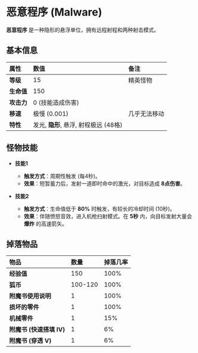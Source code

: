 # 恶意程序 (Malware)

**恶意程序** 是一种隐形的悬浮单位，拥有远程射程和两种射击模式。

## 基本信息

| 属性 | 数值 | 备注 |
| :--- | :--- | :--- |
| **等级** | 15 | 精英怪物 |
| **生命值** | 150 | |
| **攻击力** | 0 (技能造成伤害) | |
| **移速** | 极慢 (0.001) | 几乎无法移动 |
| **特性** | 发光, **隐形**, 悬浮, 射程极远 (48格) | |

## 怪物技能

- **技能1**
  - **触发方式**：周期性触发 (每4秒)。
  - **效果**：短暂蓄力后，发射一道即时命中的激光，对目标造成 **8点伤害**。

- **技能2**
  - **触发方式**：生命值低于 **80%** 时触发，有较长的冷却时间 (10秒)。
  - **效果**：伴随愤怒音效，进入机枪扫射模式。在 **5秒** 内，向目标发射大量会 **爆炸** 的高速箭矢。

## 掉落物品

| 物品 | 数量 | 掉落几率 |
| :--- | :--- | :--- |
| **经验值** | 150 | 100% |
| **狐币** | 100-120 | 100% |
| **附魔书使用说明**| 1 | 100% |
| **损坏的零件** | 1 | 100% |
| **机械零件** | 1 | 15% |
| **附魔书 (快速搭填 IV)** | 1 | 6% |
| **附魔书 (穿透 V)** | 1 | 6% |